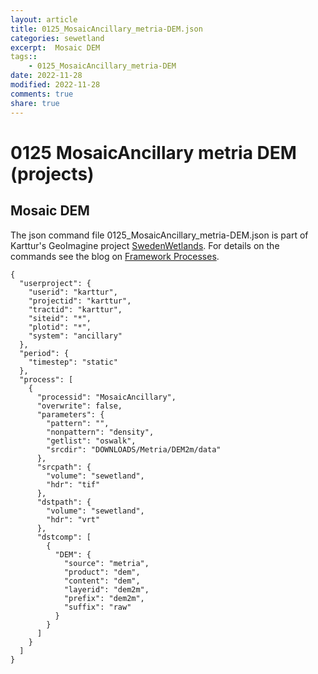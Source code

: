 ```yaml
---
layout: article
title: 0125_MosaicAncillary_metria-DEM.json
categories: sewetland
excerpt:  Mosaic DEM 
tags:: 
    - 0125_MosaicAncillary_metria-DEM
date: 2022-11-28
modified: 2022-11-28
comments: true
share: true
---
```


# 0125 MosaicAncillary metria DEM (projects)

##  Mosaic DEM 

The json command file <span class='file'>0125_MosaicAncillary_metria-DEM.json</span> is part of Karttur's GeoImagine project [<span class='project'>SwedenWetlands</span>](https://karttur.github.io/geoimagine03-proj-wetland-se/index.html). For details on the commands see the blog on [Framework Processes](https://karttur.github.io/geoimagine03-docs-procpack/).

```
{
  "userproject": {
    "userid": "karttur",
    "projectid": "karttur",
    "tractid": "karttur",
    "siteid": "*",
    "plotid": "*",
    "system": "ancillary"
  },
  "period": {
    "timestep": "static"
  },
  "process": [
    {
      "processid": "MosaicAncillary",
      "overwrite": false,
      "parameters": {
        "pattern": "",
        "nonpattern": "density",
        "getlist": "oswalk",
        "srcdir": "DOWNLOADS/Metria/DEM2m/data"
      },
      "srcpath": {
        "volume": "sewetland",
        "hdr": "tif"
      },
      "dstpath": {
        "volume": "sewetland",
        "hdr": "vrt"
      },
      "dstcomp": [
        {
          "DEM": {
            "source": "metria",
            "product": "dem",
            "content": "dem",
            "layerid": "dem2m",
            "prefix": "dem2m",
            "suffix": "raw"
          }
        }
      ]
    }
  ]
}
```
